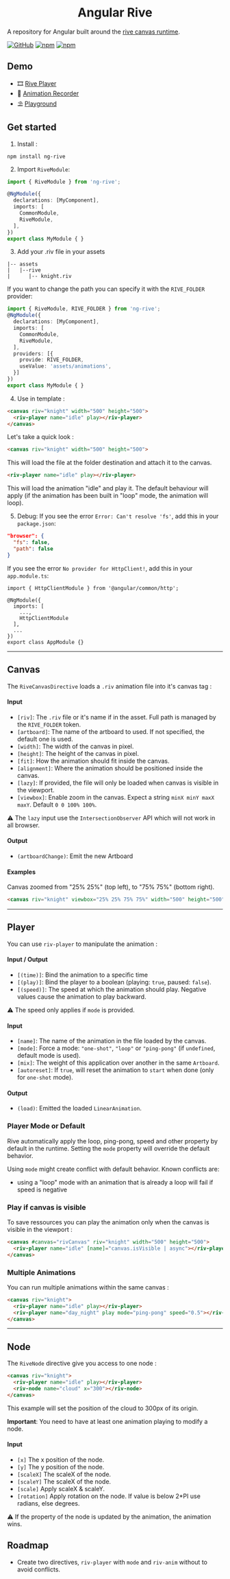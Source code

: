 <h1 align="center">Angular Rive</h1>

A repository for Angular built around the [rive canvas runtime](https://help.rive.app/runtimes/overview).

[![GitHub](https://img.shields.io/github/license/dappsnation/ng-rive)](https://github.com/dappsnation/ng-rive/blob/master/LICENSE)
[![npm](https://img.shields.io/npm/v/ng-rive)](https://www.npmjs.com/package/ng-rive)
[![npm](https://img.shields.io/npm/dm/ng-rive)](https://www.npmjs.com/package/ng-rive)


## Demo
- 🎞️ [Rive Player](https://rive-animation-player.netlify.app/)
- 🎥 [Animation Recorder](https://rive-video-recorder.netlify.app/)
- ⛱️ [Playground](https://ng-rive-playground.netlify.app/)

## Get started
1. Install :
```
npm install ng-rive
```

2. Import `RiveModule`: 
```typescript
import { RiveModule } from 'ng-rive';

@NgModule({
  declarations: [MyComponent],
  imports: [
    CommonModule,
    RiveModule,
  ],
})
export class MyModule { }
```

3. Add your .riv file in your assets

```
|-- assets
|   |--rive
|      |-- knight.riv
```
If you want to change the path you can specify it with the `RIVE_FOLDER` provider: 
```typescript
import { RiveModule, RIVE_FOLDER } from 'ng-rive';
@NgModule({
  declarations: [MyComponent],
  imports: [
    CommonModule,
    RiveModule,
  ],
  providers: [{
    provide: RIVE_FOLDER,
    useValue: 'assets/animations',
  }]
})
export class MyModule { }
```

4. Use in template : 
```html
<canvas riv="knight" width="500" height="500">
  <riv-player name="idle" play></riv-player>
</canvas>
```

Let's take a quick look : 
```html
<canvas riv="knight" width="500" height="500">
```
This will load the file at the folder destination and attach it to the canvas.

```html
<riv-player name="idle" play></riv-player>
```
This will load the animation "idle" and play it. The default behaviour will apply (if the animation has been built in "loop" mode, the animation will loop).


5. Debug: 
If you see the error `Error: Can't resolve 'fs'`, add this in your `package.json`: 
```json
"browser": {
  "fs": false,
  "path": false
}
```

If you see the error `No provider for HttpClient!`, add this in your `app.module.ts`:
```
import { HttpClientModule } from '@angular/common/http';

@NgModule({
  imports: [
    ...,
    HttpClientModule
  ],
  ...
})
export class AppModule {}
```

----

## Canvas
The `RiveCanvasDirective` loads a `.riv` animation file into it's canvas tag : 

#### Input
- `[riv]`: The `.riv` file or it's name if in the asset. Full path is managed by the `RIVE_FOLDER` token.
- `[artboard]`: The name of the artboard to used. If not specified, the default one is used.
- `[width]`: The width of the canvas in pixel.
- `[height]`: The height of the canvas in pixel.
- `[fit]`: How the animation should fit inside the canvas.
- `[alignment]`: Where the animation should be positioned inside the canvas.
- `[lazy]`: If provided, the file will only be loaded when canvas is visible in the viewport.
- `[viewbox]`: Enable zoom in the canvas. Expect a string `minX minY maxX maxY`. Default `0 0 100% 100%`.

⚠️ The `lazy` input use the `IntersectionObserver` API which will not work in all browser.

#### Output
- `(artboardChange)`: Emit the new Artboard


#### Examples
Canvas zoomed from "25% 25%" (top left), to "75% 75%" (bottom right).
```html
<canvas riv="knight" viewbox="25% 25% 75% 75%" width="500" height="500"></canvas>
```

----

## Player
You can use `riv-player` to manipulate the animation : 

#### Input / Output
- `[(time)]`: Bind the animation to a specific time
- `[(play)]`: Bind the player to a boolean (playing: `true`, paused: `false`).
- `[(speed)]`: The speed at which the animation should play. Negative values cause the animation to play backward.

⚠️ The speed only applies if `mode` is provided.

#### Input
- `[name]`: The name of the animation in the file loaded by the canvas.
- `[mode]`: Force a mode: `"one-shot"`, `"loop"` or `"ping-pong"` (if `undefined`, default mode is used).
- `[mix]`: The weight of this application over another in the same `Artboard`.
- `[autoreset]`: If `true`, will reset the animation to `start` when done (only for `one-shot` mode).

#### Output
- `(load)`: Emitted the loaded `LinearAnimation`.

### Player Mode or Default
Rive automatically apply the loop, ping-pong, speed and other property by default in the runtime.
Setting the `mode` property will override the default behavior.

Using `mode` might create conflict with default behavior. Known conflicts are:
- using a "loop" mode with an animation that is already a loop will fail if speed is negative

### Play if canvas is visible
To save ressources you can play the animation only when the canvas is visible in the viewport : 
```html
<canvas #canvas="rivCanvas" riv="knight" width="500" height="500">
  <riv-player name="idle" [name]="canvas.isVisible | async"></riv-player>
</canvas>
```

### Multiple Animations
You can run multiple animations within the same canvas : 
```html
<canvas riv="knight">
  <riv-player name="idle" play></riv-player>
  <riv-player name="day_night" play mode="ping-pong" speed="0.5"></riv-player>
</canvas>
```

----
## Node
The `RiveNode` directive give you access to one node :
```html
<canvas riv="knight">
  <riv-player name="idle" play></riv-player>
  <riv-node name="cloud" x="300"></riv-node>
</canvas>
```
This example will set the position of the cloud to 300px of its origin.

**Important**: You need to have at least one animation playing to modify a node.

#### Input
- `[x]` The x position of the node.
- `[y]` The y position of the node.
- `[scaleX]` The scaleX of the node.
- `[scaleY]` The scaleX of the node.
- `[scale]` Apply scaleX & scaleY.
- `[rotation]` Apply rotation on the node. If value is below 2*PI use radians, else degrees.

⚠️ If the property of the node is updated by the animation, the animation wins.

## Roadmap
- Create two directives, `riv-player` with `mode` and `riv-anim` without to avoid conflicts.